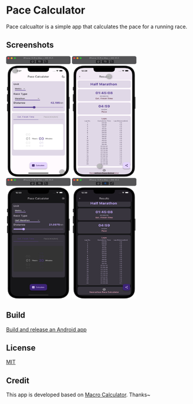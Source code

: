 # Pace Calculator

Pace calcualtor is a simple app that calculates the pace for a running race.

<!-- [<img height="75" width="200" src="./screenshots/google-play-badge.png" alt="Play Store"/>](https://play.google.com/store/apps/details?id=com.newrathon.pace_calculator) -->

## Screenshots

<p>
<img height="328px" width="175px" src="screenshots/home_light.jpg" alt="macroCalculator"/>
<img height="328px" width="175px" src="screenshots/result_light.jpg" alt="macroCalculator"/>
<img height="328px" width="175px" src="screenshots/home_dark.jpg" alt="macroCalculator"/>
<img height="328px" width="175px" src="screenshots/result_dark.jpg" alt="macroCalculator"/> </p>

## Build

[Build and release an Android app](https://docs.flutter.dev/deployment/android)

## License

[MIT](https://choosealicense.com/licenses/mit/)

## Credit

This app is developed based on [Macro Calculator](https://github.com/varadgauthankar/macro_calculator.git). Thanks~
